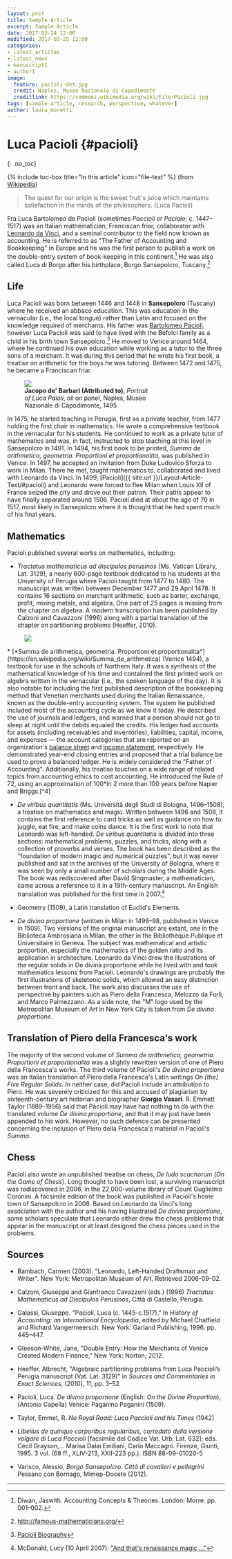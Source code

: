 ```yaml
---
layout: post
title: Sample Article
excerpt: Sample Article
date: 2017-03-24 12:00
modified: 2017-03-25 12:00
categories:
- latest_articles
- latest_news
- manuscript1
- author1
image:
  feature: pacioli-det.jpg
  credit: Naples, Museo Nazionale di Capodimonte
  creditlink: https://commons.wikimedia.org/wiki/File:Pacioli.jpg
tags: [sample-article, research, perspective, whatever]
author: laura_moretti
---
```

# Luca Pacioli {#pacioli}
{: .no_toc}

{% include toc-box title="In this article" icon="file-text" %}
(from [Wikipedia](https://en.wikipedia.org/wiki/Luca_Pacioli))



> The quest for our origin is the sweet fruit's juice which maintains satisfaction in the minds of the philosophers. (Luca Pacioli)

Fra Luca Bartolomeo de Pacioli (sometimes *Paccioli* or *Paciolo*; c. 1447–1517) was an Italian mathematician, Franciscan friar, collaborator with [Leonardo da Vinci](https://en.wikipedia.org/wiki/Leonardo_da_Vinci), and a seminal contributor to the field now known as accounting. He is referred to as "The Father of Accounting and Bookkeeping" in Europe and he was the first person to publish a work on the double-entry system of book-keeping in this continent.[^1] He was also called Luca di Borgo after his birthplace, Borgo Sansepolcro, Tuscany.[^2]

[^1]: Diwan, Jaswith. Accounting Concepts & Theories. London: Morre. pp. 001–002.
[^2]: http://famous-mathematicians.org/

## Life
Luca Pacioli was born between 1446 and 1448 in **Sansepolcro** (Tuscany) where he received an abbaco education. This was education in the vernacular (i.e., the local tongue) rather than Latin and focused on the knowledge required of merchants. His father was <u>Bartolomeo Pacioli</u>, however Luca Pacioli was said to have lived with the Befolci family as a child in his birth town Sansepolcro.[^3] He moved to Venice around 1464, where he continued his own education while working as a tutor to the three sons of a merchant. It was during this period that he wrote his first book, a treatise on arithmetic for the boys he was tutoring. Between 1472 and 1475, he became a Franciscan friar.

[^3]: [Pacioli Biography](http://www-groups.dcs.st-and.ac.uk/history/Biographies/Pacioli.html)

<figure style="width: 300px" class="align-right">
 <img src="https://upload.wikimedia.org/wikipedia/commons/2/2a/Pacioli.jpg">
 <figcaption><b>Jacopo de' Barbari (Attributed to)</b>, <i>Portrait of Luca Paioli</i>, oil on panel, Naples, Museo Nazionale di Capodimonte, 1495</figcaption>
</figure>

In 1475, he started teaching in Perugia, first as a private teacher, from 1477 holding the first chair in mathematics. He wrote a comprehensive textbook in the vernacular for his students. He continued to work as a private tutor of mathematics and was, in fact, instructed to stop teaching at this level in Sansepolcro in 1491. In 1494, his first book to be printed, *Summa de arithmetica, geometria. Proportioni et proportionalita*, was published in Venice. In 1497, he accepted an invitation from Duke Ludovico Sforza to work in Milan. There he met, taught mathematics to, collaborated and lived with Leonardo da Vinci. In 1499, [Pacioli]({{ site.url }}/Layout-Article-Text/#pacioli) and Leonardo were forced to flee Milan when Louis XII of France seized the city and drove out their patron. Their paths appear to have finally separated around 1506. Pacioli died at about the age of 70 in 1517, most likely in Sansepolcro where it is thought that he had spent much of his final years.

## Mathematics

Pacioli published several works on mathematics, including:

* *Tractatus mathematicus ad discipulos perusinos* (Ms. Vatican Library, Lat. 3129), a nearly 600-page textbook dedicated to his students at the University of Perugia where Pacioli taught from 1477 to 1480. The manuscript was written between December 1477 and 29 April 1478. It contains 16 sections on merchant arithmetic, such as barter, exchange, profit, mixing metals, and algebra. One part of 25 pages is missing from the chapter on algebra. A modern transcription has been published by Calzoni and Cavazzoni (1996) along with a partial translation of the chapter on partitioning problems (Heeffer, 2010).

<figure style="width: 200px" class="align-right">
 <img src="https://upload.wikimedia.org/wikipedia/commons/a/a8/Titelbladet_till_%22Summa_de_arithmetica_...%22.jpg">
</figure>
* [*Summa de arithmetica, geometria. Proportioni et proportionalita*](https://en.wikipedia.org/wiki/Summa_de_arithmetica) (Venice 1494), a textbook for use in the schools of Northern Italy. It was a synthesis of the mathematical knowledge of his time and contained the first printed work on algebra written in the vernacular (i.e., the spoken language of the day). It is also notable for including the first published description of the bookkeeping method that Venetian merchants used during the Italian Renaissance, known as the double-entry accounting system. The system he published included most of the accounting cycle as we know it today. He described the use of journals and ledgers, and warned that a person should not go to sleep at night until the debits equaled the credits. His ledger had accounts for assets (including receivables and inventories), liabilities, capital, income, and expenses — the account categories that are reported on an organization's <u>balance sheet</u> and <u>income statement</u>, respectively. He demonstrated year-end closing entries and proposed that a trial balance be used to prove a balanced ledger. He is widely considered the "Father of Accounting". Additionally, his treatise touches on a wide range of related topics from accounting ethics to cost accounting. He introduced the Rule of 72, using an approximation of 100*ln 2 more than 100 years before Napier and Briggs.[^4]

[^4]: [A Napierian logarithm before Napier -- University of St Andrews](http://www-history.mcs.st-andrews.ac.uk/Extras/Pacioli_logarithm.html)

* *De viribus quantitatis* (Ms. Università degli Studi di Bologna, 1496–1508), a treatise on mathematics and magic. Written between 1496 and 1508, it contains the first reference to card tricks as well as guidance on how to juggle, eat fire, and make coins dance. It is the first work to note that Leonardo was left-handed. *De viribus quantitatis* is divided into three sections: mathematical problems, puzzles, and tricks, along with a collection of proverbs and verses. The book has been described as the "foundation of modern magic and numerical puzzles", but it was never published and sat in the archives of the University of Bologna, where it was seen by only a small number of scholars during the Middle Ages. The book was rediscovered after David Singmaster, a mathematician, came across a reference to it in a 19th-century manuscript. An English translation was published for the first time in 2007.[^5]

[^5]: McDonald, Lucy (10 April 2007). ["And that's renaissance magic ..."](https://www.theguardian.com/world/2007/apr/10/italy.books)

* Geometry (1509), a Latin translation of Euclid's Elements.

* *De divina proportione* (written in Milan in 1496–98, published in Venice in 1509). Two versions of the original manuscript are extant, one in the Biblioteca Ambrosiana in Milan, the other in the Bibliothèque Publique et Universitaire in Geneva. The subject was mathematical and artistic proportion, especially the mathematics of the golden ratio and its application in architecture. Leonardo da Vinci drew the illustrations of the regular solids in De divina proportione while he lived with and took mathematics lessons from Pacioli. Leonardo's drawings are probably the first illustrations of skeletonic solids, which allowed an easy distinction between front and back. The work also discusses the use of perspective by painters such as Piero della Francesca, Melozzo da Forlì, and Marco Palmezzano. As a side note, the "M" logo used by the Metropolitan Museum of Art in New York City is taken from *De divina proportione*.

## Translation of Piero della Francesca's work

The majority of the second volume of *Summa de arithmetica, geometria. Proportioni et proportionalita* was a slightly rewritten version of one of Piero della Francesca's works. The third volume of Pacioli's *De divina proportione* was an Italian translation of Piero della Francesca's Latin writings *On [the] Five Regular Solids*. In neither case, did Pacioli include an attribution to Piero. He was severely criticized for this and accused of plagiarism by sixteenth-century art historian and biographer **Giorgio Vasari**. R. Emmett Taylor (1889–1956) said that Pacioli may have had nothing to do with the translated volume *De divina proportione*, and that it may just have been appended to his work. However, no such defence can be presented concerning the inclusion of Piero della Francesca's material in Pacioli's *Summa*.

## Chess

Pacioli also wrote an unpublished treatise on chess, *De ludo scachorum* (*On the Game of Chess*). Long thought to have been lost, a surviving manuscript was rediscovered in 2006, in the 22,000-volume library of Count Guglielmo Coronini. A facsimile edition of the book was published in Pacioli's home town of Sansepolcro in 2008. Based on Leonardo da Vinci's long association with the author and his having illustrated *De divina proportione*, some scholars speculate that Leonardo either drew the chess problems that appear in the manuscript or at least designed the chess pieces used in the problems.

## Sources
* Bambach, Carmen (2003). "Leonardo, Left-Handed Draftsman and Writer". New York: Metropolitan Museum of Art. Retrieved 2006-09-02.

* Calzoni, Giuseppe and Gianfranco Cavazzoni (eds.) (1996) *Tractatus Mathematicus ad Discipulos Perusinos*, Città di Castello, Perugia.

* Galassi, Giuseppe. "Pacioli, Luca (c. 1445-c.1517)." In *History of Accounting: an International Encyclopedia*, edited by Michael Chatfield and Richard Vangermeersch. New York: Garland Publishing, 1996. pp. 445–447.

* Gleeson-White, Jane, "Double Entry: How the Merchants of Venice Created Modern Finance," New York: Norton, 2012.

* Heeffer, Albrecht, "Algebraic partitioning problems from Luca Paccioli’s Perugia manuscript (Vat. Lat. 3129)" in *Sources and Commentaries in Exact Sciences*, (2010), 11, pp. 3–52

* Pacioli, Luca. *De divina proportione* (English: *On the Divine Proportion*), (Antonio Capella) Venice: Paganino Paganini (1509).

* Taylor, Emmet, R. *No Royal Road: Luca Paccioli and his Times* (1942)

* *Libellus de quinque corporibus regularibus, corredato della versione volgare di Luca Paccioli* [facsimile del Codice Vat. Urb. Lat. 632]; eds. Cecil Grayson,... Marisa Dalai Emiliani, Carlo Maccagni. Firenze, Giunti, 1995. 3 vol. (68 ff., XLIV-213, XXII-223 pp.). ISBN 88-09-01020-5

* Varisco, Alessio, *Borgo Sansepolcro. Città di cavalieri e pellegrini* Pessano con Bornago, Mimep-Docete (2012).

<a href="#pacioli"><i class="fa fa-chevron-up fa-lg fa-pull-right"></i></a> <a href="#top"><i class="fa fa-angle-double-up fa-1x fa-pull-left"></i></a>
<hr>
